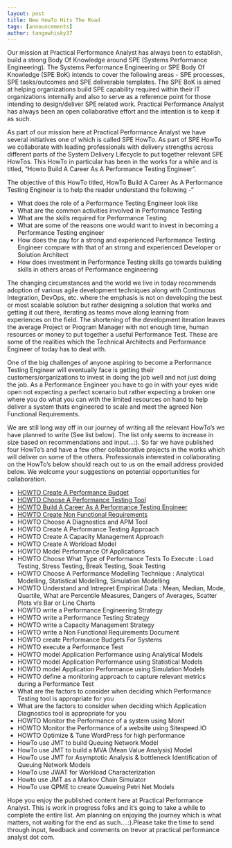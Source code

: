 ```yaml
---
layout: post
title: New HowTo Hits The Road 
tags: [announcements]
author: tangowhisky37
---
```


Our mission at Practical Performance Analyst has always been to establish, build a strong Body Of Knowledge around SPE (Systems Performance Engineering). The Systems Performance Engineering or SPE Body Of Knowledge (SPE BoK) intends to cover the following areas - SPE processes, SPE tasks/outcomes and SPE deliverable templates. The SPE BoK is aimed at helping organizations build SPE capability required within their IT organizations internally and also to serve as a reference point for those intending to design/deliver SPE related work. Practical Performance Analyst has always been an open collaborative effort and the intention is to keep it as such.

As part of our mission here at Practical Performance Analyst we have several initiatives one of which is called SPE HowTo. As part of SPE HowTo we collaborate with leading professionals with delivery strengths across different parts of the System Delivery Lifecycle to put together relevant SPE HowTos. This HowTo in particular has been in the works for a while and is titled, &#8220;Howto Build A Career As A Performance Testing Engineer&#8221;.

The objective of this HowTo titled, HowTo Build A Career As A Performance Testing Engineer is to help the reader understand the following -“

  * What does the role of a Performance Testing Engineer look like
  * What are the common activities involved in Performance Testing
  * What are the skills required for Performance Testing
  * What are some of the reasons one would want to invest in becoming a Performance Testing engineer
  * How does the pay for a strong and experienced Performance Testing Engineer compare with that of an strong and experienced Developer or Solution Architect
  * How does investment in Performance Testing skills go towards building skills in others areas of Performance engineering

The changing circumstances and the world we live in today recommends adoption of various agile development techniques along with Continuous Integration, DevOps, etc. where the emphasis is not on developing the best or most scalable solution but rather designing a solution that works and getting it out there, iterating as teams move along learning from experiences on the field. The shortening of the development iteration leaves the average Project or Program Manager with not enough time, human resources or money to put together a useful Performance Test. These are some of the realities which the Technical Architects and Performance Engineer of today has to deal with.

One of the big challenges of anyone aspiring to become a Performance Testing Engineer will eventually face is getting their customers/organizations to invest in doing the job well and not just doing the job. As a Performance Engineer you have to go in with your eyes wide open not expecting a perfect scenario but rather expecting a broken one where you do what you can with the limited resources on hand to help deliver a system thats engineered to scale and meet the agreed Non Functional Requirements.

We are still long way off in our journey of writing all the relevant HowTo&#8217;s we have planned to write (See list below). The list only seems to increase in size based on recommendations and input&#8230;:). So far we have published four HowTo&#8217;s and have a few other collaborative projects in the works which will deliver on some of the others. Professionals interested in collaborating on the HowTo&#8217;s below should reach out to us on the email address provided below. We welcome your suggestions on potential opportunities for collaboration.

  * [HOWTO Create A Performance Budget](https://tangowhisky37.github.io/PracticalPerformanceAnalyst/pages/spe_howtos/howto_create_a_performance_budget/)
  * [HOWTO Choose A Performance Testing Tool](https://tangowhisky37.github.io/PracticalPerformanceAnalyst/pages/spe_howtos/howto_choose_a_performance_testing_tool/)
  * [HOWTO Build A Career As A Performance Testing Engineer](https://tangowhisky37.github.io/PracticalPerformanceAnalyst/pages/spe_howtos/howto_build_a_career_as_a_performance_test_engineer/)
  * [HOWTO Create Non Functional Requirements](https://tangowhisky37.github.io/PracticalPerformanceAnalyst/pages/spe_howtos/howto_define_non_functional_requirements/)
  * HOWTO Choose A Diagnostics and APM Tool
  * HOWTO Create A Performance Testing Approach
  * HOWTO Create A Capacity Management Approach
  * HOWTO Create A Workload Model
  * HOWTO Model Performance Of Applications
  * HOWTO Choose What Type of Performance Tests To Execute : Load Testing, Stress Testing, Break Testing, Soak Testing
  * HOWTO Choose A Performance Modelling Technique : Analytical Modelling, Statistical Modelling, Simulation Modelling
  * HOWTO Understand and Intrepret Empirical Data : Mean, Median, Mode, Quartile, What are Percentile Measures, Dangers of Averages, Scatter Plots v/s Bar or Line Charts
  * HOWTO write a Performance Engineering Strategy
  * HOWTO write a Performance Testing Strategy
  * HOWTO write a Capacity Management Strategy
  * HOWTO write a Non Functional Requirements Document
  * HOWTO create Performance Budgets For Systems
  * HOWTO execute a Performance Test
  * HOWTO model Application Performance using Analytical Models
  * HOWTO model Application Performance using Statistical Models
  * HOWTO model Application Performance using Simulation Models
  * HOWTO define a monitoring approach to capture relevant metrics during a Performance Test
  * What are the factors to consider when deciding which Performance Testing tool is appropriate for you
  * What are the factors to consider when deciding which Application Diagnostics tool is appropriate for you
  * HOWTO Monitor the Performance of a system using Monit
  * HOWTO Monitor the Performance of a website using Sitespeed.IO
  * HOWTO Optimize & Tune WordPress for high performance
  * HowTo use JMT to build Queuing Network Model
  * HowTo use JMT to build a MVA (Mean Value Analysis) Model
  * HowTo use JMT for Asymptotic Analysis & bottleneck Identification of Queuing Network Models
  * HowTo use JWAT for Workload Characterization
  * Howto use JMT as a Markov Chain Simulator
  * HowTo use QPME to create Queueing Petri Net Models

Hope you enjoy the published content here at Practical Performance Analyst. This is work in progress folks and it&#8217;s going to take a while to complete the entire list. Am planning on enjoying the journey which is what matters, not waiting for the end as such&#8230;.:).Please take the time to send through input, feedback and comments on trevor at practical performance analyst dot com.


